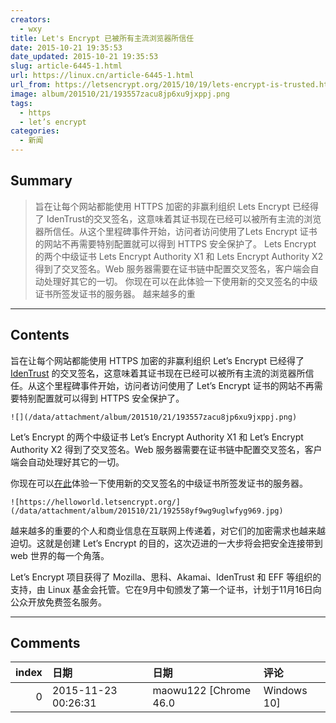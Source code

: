 ```yaml
---
creators:
  - wxy
title: Let's Encrypt 已被所有主流浏览器所信任
date: 2015-10-21 19:35:53
date_updated: 2015-10-21 19:35:53
slug: article-6445-1.html
url: https://linux.cn/article-6445-1.html
url_from: https://letsencrypt.org/2015/10/19/lets-encrypt-is-trusted.html
image: album/201510/21/193557zacu8jp6xu9jxppj.png
tags:
  - https
  - let’s encrypt
categories:
  - 新闻
---
```


## Summary

> 旨在让每个网站都能使用 HTTPS 加密的非赢利组织 Lets Encrypt 已经得了 IdenTrust的交叉签名，这意味着其证书现在已经可以被所有主流的浏览器所信任。从这个里程碑事件开始，访问者访问使用了Lets Encrypt 证书的网站不再需要特别配置就可以得到 HTTPS 安全保护了。  Lets Encrypt 的两个中级证书 Lets Encrypt Authority X1 和 Lets Encrypt Authority X2 得到了交叉签名。Web 服务器需要在证书链中配置交叉签名，客户端会自动处理好其它的一切。 你现在可以在此体验一下使用新的交叉签名的中级证书所签发证书的服务器。  越来越多的重

***

<!-- more -->

## Contents

旨在让每个网站都能使用 HTTPS 加密的非赢利组织 Let’s Encrypt 已经得了 [IdenTrust](https://identrustssl.com/) 的交叉签名，这意味着其证书现在已经可以被所有主流的浏览器所信任。从这个里程碑事件开始，访问者访问使用了 Let’s Encrypt 证书的网站不再需要特别配置就可以得到 HTTPS 安全保护了。 

`![](/data/attachment/album/201510/21/193557zacu8jp6xu9jxppj.png)`

Let’s Encrypt 的两个中级证书 Let’s Encrypt Authority X1 和 Let’s Encrypt Authority X2 得到了交叉签名。Web 服务器需要在证书链中配置交叉签名，客户端会自动处理好其它的一切。

你现在可以[在此](https://helloworld.letsencrypt.org/)体验一下使用新的交叉签名的中级证书所签发证书的服务器。

`![https://helloworld.letsencrypt.org/](/data/attachment/album/201510/21/192558yf9wg9uglwfyg969.jpg)`

越来越多的重要的个人和商业信息在互联网上传递着，对它们的加密需求也越来越迫切。这就是创建 Let’s Encrypt 的目的，这次迈进的一大步将会把安全连接带到 web 世界的每一个角落。

Let’s Encrypt 项目获得了 Mozilla、思科、Akamai、IdenTrust 和 EFF 等组织的支持，由 Linux 基金会托管。它在9月中旬颁发了第一个证书，计划于11月16日向公众开放免费签名服务。

***

## Comments

|   index | 日期                | 日期                              | 评论                                                     |
|--------:|:--------------------|:----------------------------------|:---------------------------------------------------------|
|       0 | 2015-11-23 00:26:31 | maowu122 [Chrome 46.0|Windows 10] | 真心希望有人能翻译一下证书申请步骤，英语渣真心无力。。。 |
